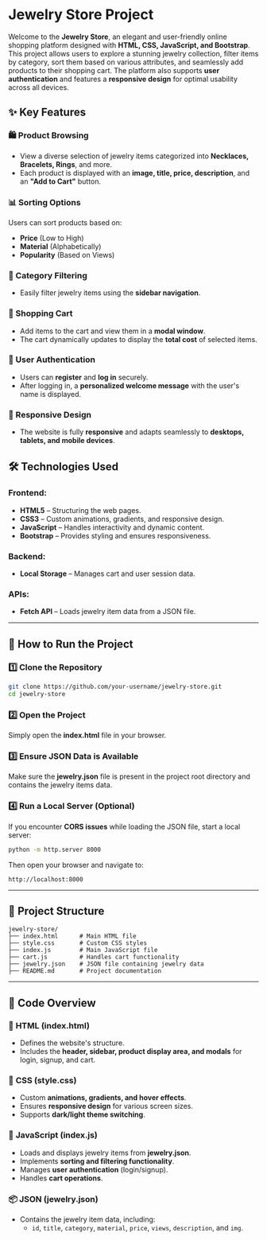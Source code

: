 # Jewelry Store Project

Welcome to the **Jewelry Store**, an elegant and user-friendly online shopping platform designed with **HTML, CSS, JavaScript, and Bootstrap**. This project allows users to explore a stunning jewelry collection, filter items by category, sort them based on various attributes, and seamlessly add products to their shopping cart. The platform also supports **user authentication** and features a **responsive design** for optimal usability across all devices.

## ✨ Key Features

### 🛍️ Product Browsing
- View a diverse selection of jewelry items categorized into **Necklaces, Bracelets, Rings**, and more.
- Each product is displayed with an **image, title, price, description**, and an **"Add to Cart"** button.

### 📊 Sorting Options
Users can sort products based on:
- **Price** (Low to High)
- **Material** (Alphabetically)
- **Popularity** (Based on Views)

### 📂 Category Filtering
- Easily filter jewelry items using the **sidebar navigation**.

### 🛒 Shopping Cart
- Add items to the cart and view them in a **modal window**.
- The cart dynamically updates to display the **total cost** of selected items.

### 🔐 User Authentication
- Users can **register** and **log in** securely.
- After logging in, a **personalized welcome message** with the user's name is displayed.

### 📱 Responsive Design
- The website is fully **responsive** and adapts seamlessly to **desktops, tablets, and mobile devices**.

## 🛠️ Technologies Used

### Frontend:
- **HTML5** – Structuring the web pages.
- **CSS3** – Custom animations, gradients, and responsive design.
- **JavaScript** – Handles interactivity and dynamic content.
- **Bootstrap** – Provides styling and ensures responsiveness.

### Backend:
- **Local Storage** – Manages cart and user session data.

### APIs:
- **Fetch API** – Loads jewelry item data from a JSON file.

---

## 🚀 How to Run the Project

### 1️⃣ Clone the Repository
```bash
git clone https://github.com/your-username/jewelry-store.git
cd jewelry-store
```

### 2️⃣ Open the Project
Simply open the **index.html** file in your browser.

### 3️⃣ Ensure JSON Data is Available
Make sure the **jewelry.json** file is present in the project root directory and contains the jewelry items data.

### 4️⃣ Run a Local Server (Optional)
If you encounter **CORS issues** while loading the JSON file, start a local server:
```bash
python -m http.server 8000
```
Then open your browser and navigate to:
```
http://localhost:8000
```

---

## 📂 Project Structure
```
jewelry-store/
├── index.html      # Main HTML file
├── style.css       # Custom CSS styles
├── index.js        # Main JavaScript file
├── cart.js         # Handles cart functionality
├── jewelry.json    # JSON file containing jewelry data
├── README.md       # Project documentation
```

---

## 📝 Code Overview

### 📌 **HTML (index.html)**
- Defines the website's structure.
- Includes the **header, sidebar, product display area, and modals** for login, signup, and cart.

### 🎨 **CSS (style.css)**
- Custom **animations, gradients, and hover effects**.
- Ensures **responsive design** for various screen sizes.
- Supports **dark/light theme switching**.

### 📜 **JavaScript (index.js)**
- Loads and displays jewelry items from **jewelry.json**.
- Implements **sorting and filtering functionality**.
- Manages **user authentication** (login/signup).
- Handles **cart operations**.

### 📦 **JSON (jewelry.json)**
- Contains the jewelry item data, including:
  - `id`, `title`, `category`, `material`, `price`, `views`, `description`, and `img`.